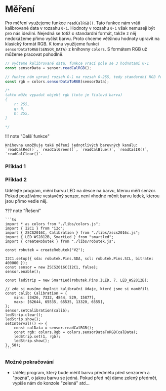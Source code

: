 # Měření

Pro měření využejeme funkce `readCalRGB()`. Tato funkce nám vráti kalibrované data v rozsahu `0-1`. Hodnoty v rozsahu `0-1` však nemusejí být pro nás ideální. Nejedná se totiž o standardní formát, takže z něj nedokážeme přímo vyčíst barvu. Proto chceme většinou hodnoty upravit na klasický formát RGB. K tomu využijeme funkci `sensorDataToRGB(SENSOR_DATA)` z knihovny `colors`. S formátem RGB už můžeme pracovat pohodlně.

```ts
// vyčteme kalibrované data, funkce vrací pole se 3 hodnotami 0-1
const sensorData = sensor.readCalRGB();

// funkce nám upraví rozsah 0-1 na rozsah 0-255, tedy standardní RGB formát; vrátí nám objekt typu Rgb
const rgb = colors.sensorDataToRGB(sensorData);

/*
takto může vypadat objekt rgb (toto je fialová barva)
{
    r: 255,
    g: 0,
    b: 255,
}

*/
```

!!! note "Další funkce"

    Knihovna umožňuje také měření jednotlivých barevných kanálu: `readCalRed()`, `readCalGreen()`, `readCalBlue()`, `readCalIR()`, `readCalClear()`.


### Příklad 1

<!-- TODO TO STEJNE JAKO 1, akorat s console log a JacViz, ceka na fix JacViz  -->

### Příklad 2

Udělejte program, mění barvu LED na desce na barvu, kterou měří senzor. Pokud používáme vestavěný senzor, není vhodné měnit barvu ledek, kterou jsou přímo vedle něj.

??? note "Řešení"

    ```ts
    import * as colors from "./libs/colors.js";
    import { I2C1 } from "i2c";
    import { ZSCS2016C, Calibration } from "./libs/zscs2016c.js";
    import { LED_WS2812B, SmartLed } from "smartled";
    import { createRobutek } from "./libs/robutek.js";

    const robutek = createRobutek("V2");

    I2C1.setup({ sda: robutek.Pins.SDA, scl: robutek.Pins.SCL, bitrate: 400000 });
    const sensor = new ZSCS2016C(I2C1, false);
    sensor.enable();

    const ledStrip = new SmartLed(robutek.Pins.ILED, 7, LED_WS2812B);

    // zde si musíme doplnit kalibrační údaje, které jsme si naměřili
    const calib: Calibration = {
        mins: [3426, 7332, 4844, 529, 15877],
        maxs: [62644, 65535, 65535, 13320, 6555],
    };
    sensor.setCalibration(calib);
    ledStrip.clear();
    ledStrip.show();
    setInterval(() => {
        const calData = sensor.readCalRGB();
        const rgb: colors.Rgb = colors.sensorDataToRGB(calData);
        ledStrip.set(1, rgb);
        ledStrip.show();
    }, 50);
    ```

### Možné pokračování

- Udělej program, který bude měřit barvu předmětu před senzorem a "pozná", o jakou barvu se jedná. Pokud před něj dáme zelený předmět, vypíše nám do konzole "zelená" atd...
